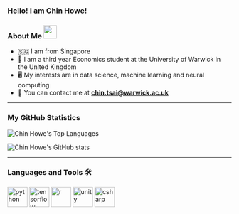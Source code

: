 ### Hello! I am Chin Howe!

###  About Me <img src="https://media.giphy.com/media/WUlplcMpOCEmTGBtBW/giphy.gif" width="30">
- :singapore: I am from Singapore
- :open_book: I am a third year Economics student at the University of Warwick in the United Kingdom
- :desktop_computer: My interests are in data science, machine learning and neural computing
- :email: You can contact me at [**chin.tsai@warwick.ac.uk**](chin.tsai@warwick.ac.uk)
---
### My GitHub Statistics
![Chin Howe's Top Languages](https://github-readme-stats.vercel.app/api/top-langs/?username=Gyro007&layout=compact&theme=tokyonight)

![Chin Howe's GitHub stats](https://github-readme-stats.vercel.app/api?username=Gyro007&show_icons=true&theme=tokyonight)

---
### Languages and Tools :hammer_and_wrench:
<p align="left">
  <img src="https://cdn.jsdelivr.net/gh/devicons/devicon/icons/python/python-original-wordmark.svg" alt="python" width="45" height="45" />
  <img src="https://cdn.jsdelivr.net/gh/devicons/devicon/icons/tensorflow/tensorflow-original.svg" alt="tensorflow" width="45" height="45" />
  <img src="https://cdn.jsdelivr.net/gh/devicons/devicon/icons/r/r-original.svg" alt="r" width="45" height="45" />
  <img src="https://cdn.jsdelivr.net/gh/devicons/devicon/icons/unity/unity-original.svg" alt="unity" width="45" height="45" />
  <img src="https://cdn.jsdelivr.net/gh/devicons/devicon/icons/csharp/csharp-original.svg" alt="csharp" width="45" height="45" />
</p>
